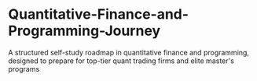 # Quantitative-Finance-and-Programming-Journey
A structured self-study roadmap in quantitative finance and programming, designed to prepare for top-tier quant trading firms and elite master's programs
